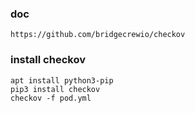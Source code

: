 ### doc
    https://github.com/bridgecrewio/checkov

### install checkov
    apt install python3-pip
    pip3 install checkov
    checkov -f pod.yml